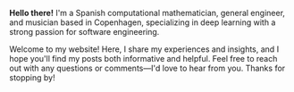 **Hello there!** I'm a Spanish computational mathematician, general engineer, and musician based in Copenhagen, specializing in deep learning with a strong passion for software engineering.

Welcome to my website! Here, I share my experiences and insights, and I hope you'll find my posts both informative and helpful. Feel free to reach out with any questions or comments—I'd love to hear from you. Thanks for stopping by!